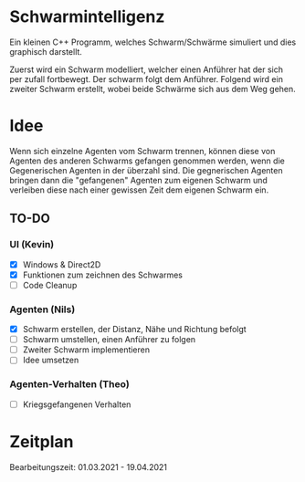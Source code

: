 # Schwarmintelligenz
Ein kleinen C++ Programm, welches Schwarm/Schwärme simuliert und dies graphisch darstellt.

Zuerst wird ein Schwarm modelliert, welcher einen Anführer hat der sich per zufall fortbewegt. Der schwarm folgt dem Anführer.
Folgend wird ein zweiter Schwarm erstellt, wobei beide Schwärme sich aus dem Weg gehen.

# Idee
Wenn sich einzelne Agenten vom Schwarm trennen, können diese von Agenten des anderen Schwarms gefangen genommen werden, wenn die Gegenerischen Agenten in der überzahl sind. Die gegnerischen Agenten bringen dann die "gefangenen" Agenten zum eigenen Schwarm und verleiben diese nach einer gewissen Zeit dem eigenen Schwarm ein.


## TO-DO
### UI (Kevin)
- [x] Windows & Direct2D
- [x] Funktionen zum zeichnen des Schwarmes
- [ ] Code Cleanup

### Agenten (Nils)
- [x] Schwarm erstellen, der Distanz, Nähe und Richtung befolgt
- [ ] Schwarm umstellen, einen Anführer zu folgen
- [ ] Zweiter Schwarm implementieren
- [ ] Idee umsetzen

### Agenten-Verhalten (Theo)
- [ ] Kriegsgefangenen Verhalten

# Zeitplan
Bearbeitungszeit: 01.03.2021 - 19.04.2021
